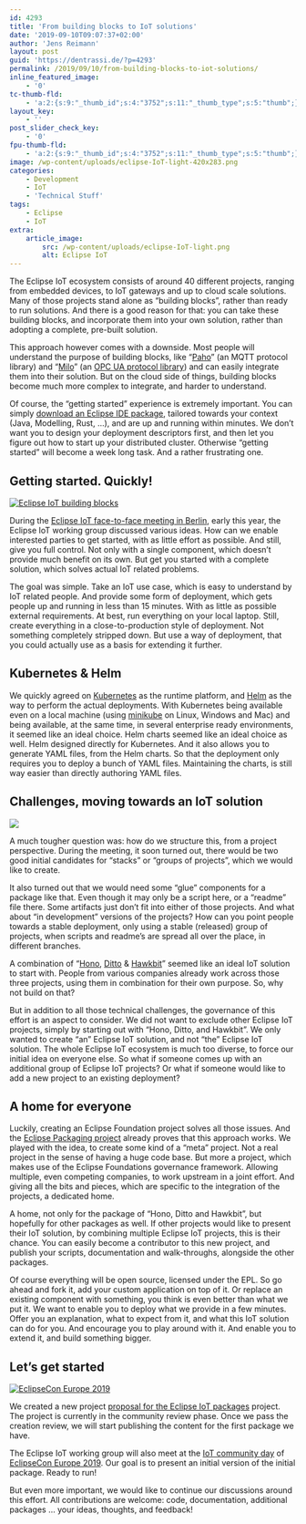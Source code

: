 ```yaml
---
id: 4293
title: 'From building blocks to IoT solutions'
date: '2019-09-10T09:07:37+02:00'
author: 'Jens Reimann'
layout: post
guid: 'https://dentrassi.de/?p=4293'
permalink: /2019/09/10/from-building-blocks-to-iot-solutions/
inline_featured_image:
    - '0'
tc-thumb-fld:
    - 'a:2:{s:9:"_thumb_id";s:4:"3752";s:11:"_thumb_type";s:5:"thumb";}'
layout_key:
    - ''
post_slider_check_key:
    - '0'
fpu-thumb-fld:
    - 'a:2:{s:9:"_thumb_id";s:4:"3752";s:11:"_thumb_type";s:5:"thumb";}'
image: /wp-content/uploads/eclipse-IoT-light-420x283.png
categories:
    - Development
    - IoT
    - 'Technical Stuff'
tags:
    - Eclipse
    - IoT
extra:
    article_image:
        src: /wp-content/uploads/eclipse-IoT-light.png
        alt: Eclipse IoT
---
```


The Eclipse IoT ecosystem consists of around 40 different projects, ranging from embedded devices, to IoT gateways and up to cloud scale solutions. Many of those projects stand alone as “building blocks”, rather than ready to run solutions. And there is a good reason for that: you can take these building blocks, and incorporate them into your own solution, rather than adopting a complete, pre-built solution.

<!-- more -->

This approach however comes with a downside. Most people will understand the purpose of building blocks, like “[Paho](https://www.eclipse.org/paho/)” (an MQTT protocol library) and “[Milo](https://github.com/eclipse/milo)” (an [OPC UA protocol library](https://dentrassi.de/2019/07/06/eclipse-milo-0-3-updated-examples/)) and can easily integrate them into their solution. But on the cloud side of things, building blocks become much more complex to integrate, and harder to understand.

Of course, the “getting started” experience is extremely important. You can simply [download an Eclipse IDE package](https://www.eclipse.org/downloads/packages/), tailored towards your context (Java, Modelling, Rust, …), and are up and running within minutes. We don’t want you to design your deployment descriptors first, and then let you figure out how to start up your distributed cluster. Otherwise “getting started” will become a week long task. And a rather frustrating one.

## Getting started. Quickly!

<div class="float-start">

[![Eclipse IoT building blocks](https://dentrassi.de/wp-content/uploads/Selection_583-300x236.png)](https://dentrassi.de/2019/02/20/integrating-eclipse-iot/)

</div>

During the [Eclipse IoT face-to-face meeting in Berlin](https://www.eclipse.org/lists/iot-wg/msg01495.html), early this year, the Eclipse IoT working group discussed various ideas. How can we enable interested parties to get started, with as little effort as possible. And still, give you full control. Not only with a single component, which doesn’t provide much benefit on its own. But get you started with a complete solution, which solves actual IoT related problems.

The goal was simple. Take an IoT use case, which is easy to understand by IoT related people. And provide some form of deployment, which gets people up and running in less than 15 minutes. With as little as possible external requirements. At best, run everything on your local laptop. Still, create everything in a close-to-production style of deployment. Not something completely stripped down. But use a way of deployment, that you could actually use as a basis for extending it further.

## Kubernetes &amp; Helm

We quickly agreed on [Kubernetes](https://kubernetes.io/) as the runtime platform, and [Helm](https://helm.sh/) as the way to perform the actual deployments. With Kubernetes being available even on a local machine (using [minikube](https://kubernetes.io/docs/setup/learning-environment/minikube/) on Linux, Windows and Mac) and being available, at the same time, in several enterprise ready environments, it seemed like an ideal choice. Helm charts seemed like an ideal choice as well. Helm designed directly for Kubernetes. And it also allows you to generate YAML files, from the Helm charts. So that the deployment only requires you to deploy a bunch of YAML files. Maintaining the charts, is still way easier than directly authoring YAML files.

## Challenges, moving towards an IoT solution

<div class="float-end">

![](https://dentrassi.de/wp-content/uploads/logo_stack_proper_200px.png)

</div>

A much tougher question was: how do we structure this, from a project perspective. During the meeting, it soon turned out, there would be two good initial candidates for “stacks” or “groups of projects”, which we would like to create.

It also turned out that we would need some “glue” components for a package like that. Even though it may only be a script here, or a “readme” file there. Some artifacts just don’t fit into either of those projects. And what about “in development” versions of the projects? How can you point people towards a stable deployment, only using a stable (released) group of projects, when scripts and readme’s are spread all over the place, in different branches.

A combination<mark class="annotation-text annotation-text-yoast" id="annotation-text-789d9cb0-a34d-4a6b-962f-7411b212884b"></mark><mark class="annotation-text annotation-text-yoast" id="annotation-text-789d9cb0-a34d-4a6b-962f-7411b212884b"></mark><mark class="annotation-text annotation-text-yoast" id="annotation-text-0d66c531-3ad2-4ebf-a49c-2a3b362cb3b9"></mark> of “[Hono](https://www.eclipse.org/hono/), [Ditto](https://www.eclipse.org/ditto/) &amp; [Hawkbit](https://www.eclipse.org/hawkbit/)” seemed like an ideal IoT solution to start with. People from various companies already work across those three projects, using them in combination for their own purpose. So, why not build on that?

But in addition to all those technical challenges, the governance of this effort is an aspect to consider. We did not want to exclude other Eclipse IoT projects, simply by starting out with “Hono, Ditto, and Hawkbit”. We only wanted to create “an” Eclipse IoT solution, and not “the” Eclipse IoT solution. The whole Eclipse IoT ecosystem is much too diverse, to force our initial idea on everyone else. So what if someone comes up with an additional group of Eclipse IoT projects? Or what if someone would like to add a new project to an existing deployment?

## A home for everyone

Luckily, creating an Eclipse Foundation project solves all those issues. And the [Eclipse Packaging project](https://projects.eclipse.org/projects/technology.packaging) already proves that this approach works. We played with the idea, to create some kind of a “meta” project. Not a real project in the sense of having a huge code base. But more a project, which makes use of the Eclipse Foundations governance framework. Allowing multiple, even competing companies, to work upstream in a joint effort. And giving all the bits and pieces, which are specific to the integration of the projects, a dedicated home.

A home, not only for the package of “Hono, Ditto and Hawkbit”, but hopefully for other packages as well. If other projects would like to present their IoT solution, by combining multiple Eclipse IoT projects, this is their chance. You can easily become a contributor to this new project, and publish your scripts, documentation and walk-throughs, alongside the other packages.

Of course everything will be open source, licensed under the EPL. So go ahead and fork it, add your custom application on top of it. Or replace an existing component with something, you think is even better than what we put it. We want to enable you to deploy what we provide in a few minutes. Offer you an explanation, what to expect from it, and what this IoT solution can do for you. And encourage you to play around with it. And enable you to extend it, and build something bigger.

## Let’s get started

<div class="float-end">

[![EclipseCon Europe 2019](https://dentrassi.de/wp-content/uploads/https___www.eclipsecon.org_sites_default_files_ECE_only_round_200x200.png.png)](https://www.eclipsecon.org/europe2019)

</div>

We created a new project [proposal for the Eclipse IoT packages](https://projects.eclipse.org/proposals/eclipse-iot-packages) project. The project is currently in the community review phase. Once we pass the creation review, we will start publishing the content for the first package we have.

The Eclipse IoT working group will also meet at the [IoT community day](https://www.eclipsecon.org/europe2019/eclipse-community-day) of [EclipseCon Europe 2019](https://www.eclipsecon.org/europe2019). Our goal is to present an initial version of the initial package. Ready to run!

But even more important, we would like to continue our discussions around this effort. All contributions are welcome: code, documentation, additional packages … your ideas, thoughts, and feedback!
